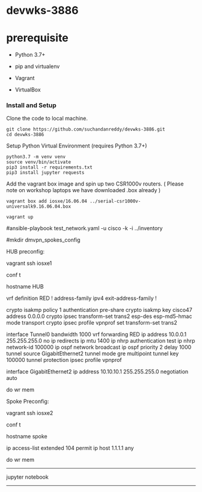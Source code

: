 # devwks-3886

# prerequisite

* Python 3.7+

* pip and virtualenv

* Vagrant

* VirtualBox

### Install and Setup

Clone the code to local machine.

```
git clone https://github.com/suchandanreddy/devwks-3886.git
cd devwks-3886
```

Setup Python Virtual Environment (requires Python 3.7+)

```
python3.7 -m venv venv
source venv/bin/activate
pip3 install -r requirements.txt
pip3 install jupyter requests
```

Add the vagrant box image and spin up two CSR1000v routers. ( Please note on workshop laptops we have downloaded .box already )


```
vagrant box add iosxe/16.06.04 ../serial-csr1000v-universalk9.16.06.04.box

vagrant up
```

#ansible-playbook test_network.yaml -u cisco -k -i ../inventory

#mkdir dmvpn_spokes_config

HUB preconfig:

vagrant ssh iosxe1

conf t

hostname HUB

vrf definition RED
 !
 address-family ipv4
 exit-address-family
 !

crypto isakmp policy 1
 authentication pre-share
crypto isakmp key cisco47 address 0.0.0.0
crypto ipsec transform-set trans2 esp-des esp-md5-hmac
 mode transport
crypto ipsec profile vpnprof
 set transform-set trans2

interface Tunnel0
 bandwidth 1000
 vrf forwarding RED
 ip address 10.0.0.1 255.255.255.0
 no ip redirects
 ip mtu 1400
 ip nhrp authentication test
 ip nhrp network-id 100000
 ip ospf network broadcast
 ip ospf priority 2
 delay 1000
 tunnel source GigabitEthernet2
 tunnel mode gre multipoint
 tunnel key 100000
 tunnel protection ipsec profile vpnprof

interface GigabitEthernet2
 ip address 10.10.10.1 255.255.255.0
 negotiation auto

do wr mem

Spoke Preconfig:

vagrant ssh iosxe2

conf t

hostname spoke

ip access-list extended 104
permit ip host 1.1.1.1 any

do wr mem


--------------------

jupyter notebook

--------------------
